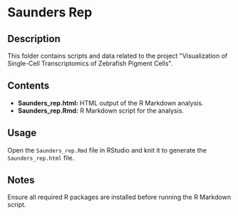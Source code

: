 # Saunders Rep

## Description
This folder contains scripts and data related to the project "Visualization of Single-Cell Transcriptomics of Zebrafish Pigment Cells".

## Contents
- **Saunders_rep.html:** HTML output of the R Markdown analysis.
- **Saunders_rep.Rmd:** R Markdown script for the analysis.

## Usage
Open the `Saunders_rep.Rmd` file in RStudio and knit it to generate the `Saunders_rep.html` file.

## Notes
Ensure all required R packages are installed before running the R Markdown script.
